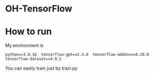 # OH-TensorFlow

# How to run
My environment is
```
python==3.8.16  tensorflow-gpt==2.5.0  tensorflow-addons==0.20.0  tensorflow-dataset==4.9.2
```

You can easily train just by 
train.py

